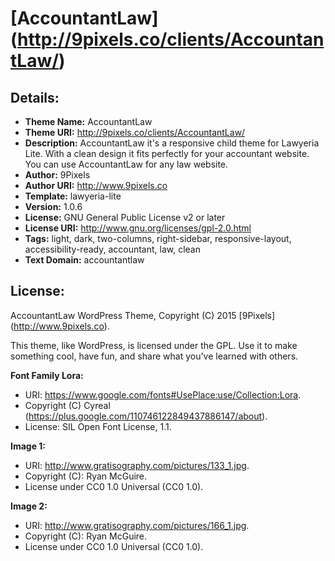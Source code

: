 # [AccountantLaw] (http://9pixels.co/clients/AccountantLaw/)

## Details:

- **Theme Name:** AccountantLaw
- **Theme URI:** http://9pixels.co/clients/AccountantLaw/
- **Description:** AccountantLaw it's a responsive child theme for Lawyeria Lite. With a clean design it fits perfectly for your accountant website. You can use AccountantLaw for any law website.
- **Author:** 9Pixels
- **Author URI:** http://www.9pixels.co
- **Template:** lawyeria-lite
- **Version:** 1.0.6
- **License:** GNU General Public License v2 or later
- **License URI:** http://www.gnu.org/licenses/gpl-2.0.html
- **Tags:** light, dark, two-columns, right-sidebar, responsive-layout, accessibility-ready, accountant, law, clean
- **Text Domain:** accountantlaw

## License:

AccountantLaw WordPress Theme, Copyright (C) 2015 [9Pixels] (http://www.9pixels.co).

This theme, like WordPress, is licensed under the GPL. Use it to make something cool, have fun, and share what you've learned with others.

__Font Family Lora:__
- URI: https://www.google.com/fonts#UsePlace:use/Collection:Lora.
- Copyright (C) Cyreal (https://plus.google.com/110746122849437886147/about).
- License: SIL Open Font License, 1.1.

__Image 1:__
- URI: http://www.gratisography.com/pictures/133_1.jpg.
- Copyright (C): Ryan McGuire.
- License under CC0 1.0 Universal (CC0 1.0).

__Image 2:__
- URI: http://www.gratisography.com/pictures/166_1.jpg.
- Copyright (C): Ryan McGuire.
- License under CC0 1.0 Universal (CC0 1.0).
